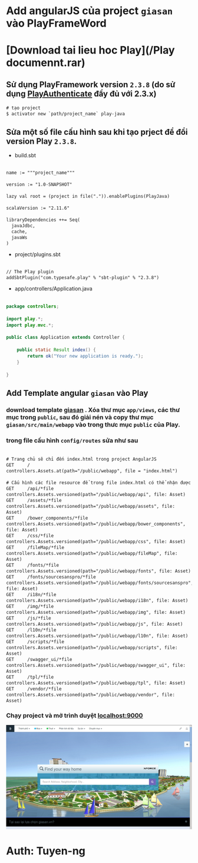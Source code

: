 # Add angularJS của project `giasan` vào PlayFrameWord

# [Download tai lieu hoc Play](/Play documennt.rar)

## Sử dụng PlayFramework version `2.3.8` (do sử dụng [PlayAuthenticate](http://joscha.github.com/play-authenticate/) đầy đủ với 2.3.x)

```command
# tạo project
$ activator new `path/project_name` play-java
```

## Sửa một số file cấu hình sau khi tạo prject để đổi version Play `2.3.8`.

* build.sbt

```command

name := """project_name"""

version := "1.0-SNAPSHOT"

lazy val root = (project in file(".")).enablePlugins(PlayJava)

scalaVersion := "2.11.6"

libraryDependencies ++= Seq(
  javaJdbc,
  cache,
  javaWs
)
```

* project/plugins.sbt

```command

// The Play plugin
addSbtPlugin("com.typesafe.play" % "sbt-plugin" % "2.3.8")
```

* app/controllers/Application.java

```java

package controllers;

import play.*;
import play.mvc.*;

public class Application extends Controller {

    public static Result index() {
        return ok("Your new application is ready.");
    }

}

```

## Add Template angular `giasan` vào Play

### download template [giasan](https://drive.google.com/open?id=0B0uLgiGBCYCnUXhGWFlWRVlld1E) . Xóa thư mục `app/views`, các thư mục trong `public`, sau đó giải nén và copy thư mục `giasan/src/main/webapp` vào trong thưc mục `public` của Play. 

### trong file cấu hình `config/routes` sửa như sau

```command

# Trang chủ sẽ chỉ đến index.html trong project AngularJS
GET     /                           controllers.Assets.at(path="/public/webapp", file = "index.html")

# Cấu hình các file resource để trong file index.html có thể nhận được
GET     /api/*file               		controllers.Assets.versioned(path="/public/webapp/api", file: Asset)
GET     /assets/*file               	controllers.Assets.versioned(path="/public/webapp/assets", file: Asset)
GET     /bower_components/*file 		controllers.Assets.versioned(path="/public/webapp/bower_components", file: Asset)
GET     /css/*file               		controllers.Assets.versioned(path="/public/webapp/css", file: Asset)
GET     /fileMap/*file 					controllers.Assets.versioned(path="/public/webapp/fileMap", file: Asset)
GET     /fonts/*file               		controllers.Assets.versioned(path="/public/webapp/fonts", file: Asset)
GET     /fonts/sourcesanspro/*file 		controllers.Assets.versioned(path="/public/webapp/fonts/sourcesanspro", file: Asset)
GET     /i18n/*file               		controllers.Assets.versioned(path="/public/webapp/i18n", file: Asset)
GET     /img/*file               		controllers.Assets.versioned(path="/public/webapp/img", file: Asset)
GET     /js/*file               		controllers.Assets.versioned(path="/public/webapp/js", file: Asset)
GET     /l10n/*file               		controllers.Assets.versioned(path="/public/webapp/l10n", file: Asset)
GET     /scripts/*file               	controllers.Assets.versioned(path="/public/webapp/scripts", file: Asset)
GET     /swagger_ui/*file               controllers.Assets.versioned(path="/public/webapp/swagger_ui", file: Asset)
GET     /tpl/*file               		controllers.Assets.versioned(path="/public/webapp/tpl", file: Asset)
GET     /vendor/*file               	controllers.Assets.versioned(path="/public/webapp/vendor", file: Asset)

```

### Chạy project và mở trình duyệt [localhost:9000](http://localhost:9000)

![Image demo](/images/index.png)

# Auth: Tuyen-ng
